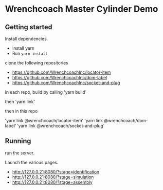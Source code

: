 # Wrenchcoach Master Cylinder Demo

## Getting started

Install dependencies. 
  * Install yarn
  * Run `yarn install`


clone the following repositories

 * https://github.com/WrenchcoachInc/locator-item
 * https://github.com/WrenchcoachInc/dom-label
 * https://github.com/WrenchcoachInc/socket-and-plug

 in each repo, build by calling 'yarn build'

 then 'yarn link'

 then in this repo

 'yarn link @wrenchcoach/locator-item'
 'yarn link @wrenchcoach/dom-label'
 'yarn link @wrenchcoach/socket-and-plug'

 
## Running

run the server. 

Launch the various pages.
 * http://127.0.0.21:8080/?stage=identification
 * http://127.0.0.21:8080/?stage=simulation
 * http://127.0.0.21:8080/?stage=assembly


